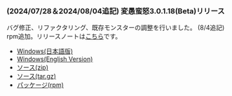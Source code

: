 
### (2024/07/28＆2024/08/04追記) 変愚蛮怒3.0.1.18(Beta)リリース
バグ修正、リファクタリング、既存モンスターの調整を行いました。
(8/4追記) rpm追加。リリースノートは[こちら](https://github.com/hengband/hengband/releases/tag/3.0.1.18-Beta)です。

- [Windows(日本語版)](https://github.com/hengband/hengband/releases/download/3.0.1.18-Beta/Hengband-3.0.1.18-Beta-jp.zip)
- [Windows(English Version)](https://github.com/hengband/hengband/releases/download/3.0.1.18-Beta/Hengband-3.0.1.18-Beta-en.zip)
- [ソース(zip)](https://github.com/hengband/hengband/archive/refs/tags/3.0.1.18-Beta.zip)
- [ソース(tar.gz)](https://github.com/hengband/hengband/archive/refs/tags/3.0.1.18-Beta.tar.gz)
- [パッケージ(rpm)](https://copr.fedorainfracloud.org/coprs/whitehara/hengband/build/7818605/)

